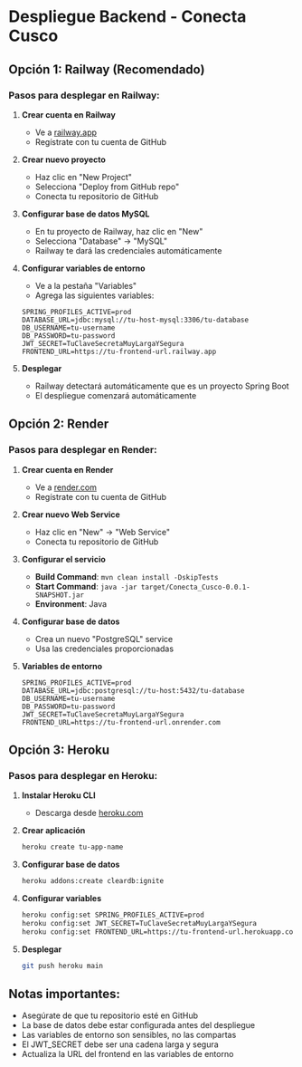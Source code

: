 # Despliegue Backend - Conecta Cusco

## Opción 1: Railway (Recomendado)

### Pasos para desplegar en Railway:

1. **Crear cuenta en Railway**
   - Ve a [railway.app](https://railway.app)
   - Regístrate con tu cuenta de GitHub

2. **Crear nuevo proyecto**
   - Haz clic en "New Project"
   - Selecciona "Deploy from GitHub repo"
   - Conecta tu repositorio de GitHub

3. **Configurar base de datos MySQL**
   - En tu proyecto de Railway, haz clic en "New"
   - Selecciona "Database" → "MySQL"
   - Railway te dará las credenciales automáticamente

4. **Configurar variables de entorno**
   - Ve a la pestaña "Variables"
   - Agrega las siguientes variables:
   ```
   SPRING_PROFILES_ACTIVE=prod
   DATABASE_URL=jdbc:mysql://tu-host-mysql:3306/tu-database
   DB_USERNAME=tu-username
   DB_PASSWORD=tu-password
   JWT_SECRET=TuClaveSecretaMuyLargaYSegura
   FRONTEND_URL=https://tu-frontend-url.railway.app
   ```

5. **Desplegar**
   - Railway detectará automáticamente que es un proyecto Spring Boot
   - El despliegue comenzará automáticamente

## Opción 2: Render

### Pasos para desplegar en Render:

1. **Crear cuenta en Render**
   - Ve a [render.com](https://render.com)
   - Regístrate con tu cuenta de GitHub

2. **Crear nuevo Web Service**
   - Haz clic en "New" → "Web Service"
   - Conecta tu repositorio de GitHub

3. **Configurar el servicio**
   - **Build Command**: `mvn clean install -DskipTests`
   - **Start Command**: `java -jar target/Conecta_Cusco-0.0.1-SNAPSHOT.jar`
   - **Environment**: Java

4. **Configurar base de datos**
   - Crea un nuevo "PostgreSQL" service
   - Usa las credenciales proporcionadas

5. **Variables de entorno**
   ```
   SPRING_PROFILES_ACTIVE=prod
   DATABASE_URL=jdbc:postgresql://tu-host:5432/tu-database
   DB_USERNAME=tu-username
   DB_PASSWORD=tu-password
   JWT_SECRET=TuClaveSecretaMuyLargaYSegura
   FRONTEND_URL=https://tu-frontend-url.onrender.com
   ```

## Opción 3: Heroku

### Pasos para desplegar en Heroku:

1. **Instalar Heroku CLI**
   - Descarga desde [heroku.com](https://heroku.com)

2. **Crear aplicación**
   ```bash
   heroku create tu-app-name
   ```

3. **Configurar base de datos**
   ```bash
   heroku addons:create cleardb:ignite
   ```

4. **Configurar variables**
   ```bash
   heroku config:set SPRING_PROFILES_ACTIVE=prod
   heroku config:set JWT_SECRET=TuClaveSecretaMuyLargaYSegura
   heroku config:set FRONTEND_URL=https://tu-frontend-url.herokuapp.com
   ```

5. **Desplegar**
   ```bash
   git push heroku main
   ```

## Notas importantes:

- Asegúrate de que tu repositorio esté en GitHub
- La base de datos debe estar configurada antes del despliegue
- Las variables de entorno son sensibles, no las compartas
- El JWT_SECRET debe ser una cadena larga y segura
- Actualiza la URL del frontend en las variables de entorno 